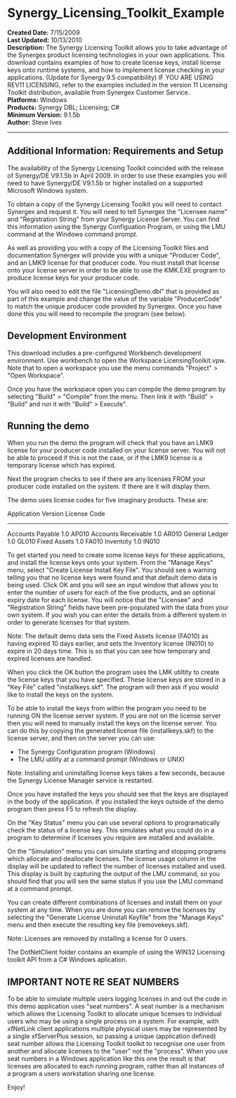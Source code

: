 # Synergy_Licensing_Toolkit_Example<br />
**Created Date:** 7/15/2009<br />
**Last Updated:** 10/13/2010<br />
**Description:** The Synergy Licensing Toolkit allows you to take advantage of the Synergex product licensing technologies in your own applications. This download contains examples of how to create license keys, install license keys onto runtime systems, and how to implement license checking in your applications. (Update for Synergy 9.5 compatibility) IF YOU ARE USING REV11 LICENSING, refer to the examples included in the version 11 Licensing Toolkit distribution, available from Synergex Customer Service.<br />
**Platforms:** Windows<br />
**Products:** Synergy DBL; Licensing; C#<br />
**Minimum Version:** 9.1.5b<br />
**Author:** Steve Ives
<hr>

**Additional Information:**
Requirements and Setup
----------------------
The availability of the Synergy Licensing Toolkit coincided with the release
of Synergy/DE V9.1.5b in April 2009. In order to use these examples you
will need to have Synergy/DE V9.1.5b or higher installed on a supported
Microsoft Windows system.

To obtain a copy of the Synergy Licensing Toolkit you will need to contact
Synergex and request it. You will need to tell Synergex the "Licensee name"
and "Registration String" from your Synergy License Server. You can find
this information using the Synergy Configuation Program, or using the LMU
command at the Windows command prompt.

As well as providing you with a copy of the Licensing Toolkit files and
documentation Synergex will provide you with a unique "Producer Code", and
an LMK9 license for that producer code. You must install that license onto
your license server in order to be able to use the KMK.EXE program to
produce license keys for your producer code.

You will also need to edit the file "LicensingDemo.dbl" that is
provided as part of this example and change the value of the variable
"ProducerCode" to match the unique producer code provided by Synergex.
Once you have done this you will need to recompile the program (see below).


Development Environment
-----------------------
This download includes a pre-configured Workbench development environment.
Use workbench to open the Workspace LicensingToolkit.vpw. Note that to open
a workspace you use the menu commands "Project" > "Open Workspace".

Once you have the workspace open you can compile the demo program by
selecting "Build" > "Compile" from the menu. Then link it with "Build" >
"Build" and run it with "Build" > Execute".

Running the demo
----------------
When you run the demo the program will check that you have an LMK9 license
for your producer code installed on your license server. You will not be
able to proceed if this is not the case, or if the LMK9 license is a
temporary license which has expired.

Next the program checks to see if there are any licenses FROM your producer
code installed on the system. If there are it will display them.

The demo uses license codes for five imaginary products. These are:

Application Version License Code
------------------- ------- ------------
Accounts Payable 1.0 AP010
Accounts Receivable 1.0 AR010
General Ledger 1.0 GL010
Fixed Assets 1.0 FA010
Inventoty 1.0 IN010

To get started you need to create some license keys for these applications,
and install the license keys onto your system. From the "Manage Keys" menu,
select "Create License Install Key File". You should see a warning telling
you that no license keys were found and that default demo data is being
used. Click OK and you will see an input window that allows you to enter the
number of users for each of the five products, and an optional expiry date
for each license. You will notice that the "Licensee" and "Registration
String" fields have been pre-populated with the data from your own system.
If you wish you can enter the details from a different system in order to
generate licenses for that system.

Note: The default demo data sets the Fixed Assets license (FA010) as
having expired 10 days earlier, and sets the Inventory license
(IN010) to expire in 20 days time. This is so that you can see how
temporary and expired licenses are handled.

When you click the OK button the program uses the LMK utiltity to create the
license keys that you have specified. These license keys are stored in a
"Key File" called "installkeys.skf". The program will then ask if you would
like to install the keys on the system.

To be able to install the keys from within the program you need to be
running ON the license server system. If you are not on the license server
then you will need to manually install the keys on the license server. You
can do this by copying the generated license file (installkeys.skf) to the
license server, and then on the server you can use:

- The Synergy Configuration program (Windows)
- The LMU utility at a command prompt (Windows or UNIX)

Note: Installing and uninstalling license keys takes a few seconds,
because the Synergy License Manager service is restarted.

Once you have installed the keys you should see that the keys are displayed
in the body of the application. If you installed the keys outside of the
demo program then press F5 to refresh the display.

On the "Key Status" menu you can use several options to programatically
check the status of a license key. This simulates what you could do in a
program to determine if licenses you require are installed and available.

On the "Simulation" menu you can simulate starting and stopping programs
which allocate and deallocate licenses. The license usage column in the
display will be updated to reflect the number of licenses installed and
used. This display is built by capturing the output of the LMU command, so
you should find that you will see the same status if you use the LMU command
at a command prompt.

You can create different combinations of licenses and install them on your
system at any time. When you are done you can remove the licenses by
selecting the "Generate License Uninstall Keyfile" from the "Manage Keys"
menu and then execute the resulting key file (removekeys.skf).

Note: Licenses are removed by installing a license for 0 users.

The DotNetClient folder contains an example of using the WIN32 Licensing
toolkit API from a C# Windows aplication.

IMPORTANT NOTE RE SEAT NUMBERS
------------------------------
To be able to simulate multiple users logging licenses in and out the code
in this demo application uses "seat numbers". A seat number is a mechanism
which allows the Licensing Toolkit to allocate unique licenses to individual
users who may be using a single process on a system. For example, with
xfNetLink client applications multiple physical users may be represented by
a single xfServerPlus session, so passing a unique (application defined)
seat number allows the Licensing Toolkit toolkit to recognise one user from
another and allocate licenses to the "user" not the "process". When you use
seat numbers in a Windows application like this one the result is that
licenses are allocated to each running program, rather than all instances of
a program a users workstation sharing one license.

Enjoy!
